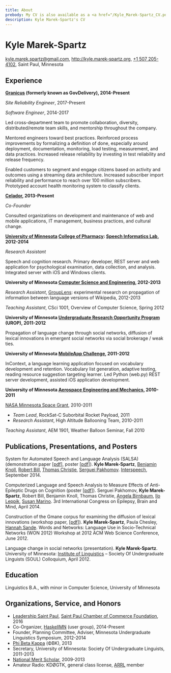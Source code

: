 ```yaml
---
title: About
prebody: My CV is also available as a <a href="/Kyle_Marek-Spartz_CV.pdf">PDF</a>.
description: Kyle Marek-Spartz's CV
---
```


# **Kyle Marek-Spartz**

<kyle.marek.spartz@gmail.com>, <http://kyle.marek-spartz.org>,
[+1 507 205-4102](tel:+1-507-205-4102),  Saint Paul, Minnesota

## Experience

**[Granicus](https://granicus.com) (formerly known as GovDelivery), 2014-Present**

*Site Reliability Engineer*, 2017-Present

*Software Engineer*, 2014-2017

Led cross-department team to promote collaboration, diversity,
distributed/remote team skills, and mentorship throughout the company.

Mentored engineers toward best practices. Reinforced process improvements by
formalizing a definition of done, especially around deployment, documentation,
monitoring, load testing, measurement, and data practices. Increased release
reliability by investing in test reliability and release frequency.

Enabled customers to segment and engage citizens based on activity and outcomes
using a streaming data architecture. Increased subscriber import reliability and
performance to reach over 100 million subscribers. Prototyped account health
monitoring system to classify clients.


**[Celador](http://www.celador.mn), 2013-Present**

*Co-Founder*

Consulted organizations on development and maintenance of web and mobile
applications, IT management, business practices, and cultural change.


**[University of Minnesota](http://www.umn.edu/) [College of Pharmacy](http://www.pharmacy.umn.edu/): [Speech Informatics Lab](http://rxinformatics.umn.edu/), 2012-2014**

*Research Assistant*

Speech and cognition research. Primary developer, REST server and web
application for psychological examination, data collection, and analysis.
Integrated server with iOS and Windows clients.


**University of Minnesota [Computer Science and Engineering](http://www.cs.umn.edu/index.php), 2012-2013**

*Research Assistant*, [GroupLens](http://www.grouplens.org/): experimental research on propagation of information between language versions of Wikipedia, 2012-2013

*Teaching Assistant*, CSci 1001, Overview of Computer Science, Spring 2012


**University of Minnesota [Undergraduate Research Opportunity Program](http://www.urop.umn.edu/) (UROP), 2011-2012**

Propagation of language change through social networks, diffusion of lexical
innovations in emergent social networks via social brokerage / weak ties.


**University of Minnesota [MobileApp Challenge](https://sites.google.com/a/umn.edu/university-of-minnesota-mobile-app-challenge/home), 2011-2012**

InContext, a language learning application focused on vocabulary development and retention.
Vocabulary list generation, adaptive testing, reading resource suggestion targeting learner.
Led Python (web.py) REST server development, assisted iOS application development.


**University of Minnesota [Aerospace Engineering and Mechanics](http://www.aem.umn.edu/), 2010-2011**

[NASA Minnesota Space Grant](http://www.aem.umn.edu/msgc/), 2010-2011

- *Team Lead*, RockSat-C Suborbital Rocket Payload, 2011
- *Research Assistant*, High Altitude Ballooning Team, 2010-2011

*Teaching Assistant*, AEM 1901, Weather Balloon Seminar, Fall 2010


## Publications, Presentations, and Posters

System for Automated Speech and Language Analysis (SALSA) (demonstration paper [[pdf](http://kyle.marek-spartz.org/publications/2014-interspeech-paper.pdf)], poster [[pdf](http://kyle.marek-spartz.org/publications/2014-interspeech-poster.pdf)]). **Kyle Marek-Spartz**, [Benjamin Knoll](http://www.bmhi.umn.edu/ihi/research/nlpie/people/knoll/), [Robert Bill](http://www.bmhi.umn.edu/ihi/research/nlpie/people/bill/), [Thomas Christie](https://tom-christie.github.io/), [Serguei Pakhomov](http://www.tc.umn.edu/~pakh0002/homepage/). [Interspeech](http://www.isca-speech.org/iscaweb/index.php/conferences/interspeech), September 2014.

Computerized Language and Speech Analysis to Measure Effects of Anti-Epileptic Drugs on Cognition (poster [[pdf](http://kyle.marek-spartz.org/publications/2014-epilepsy-poster.pdf)]). Serguei Pakhomov, **Kyle Marek-Spartz**, Robert Bill, Benjamin Knoll, Thomas Christie, [Angela Birnbaum](http://www.pharmacy.umn.edu/bio/pharmacy-faculty-by-department/angela-birnbaum), [Ilo Leppik](http://www.pharmacy.umn.edu/bio/pharmacy-faculty-by-department/ilo-leppik), [Susan Marino](http://www.pharmacy.umn.edu/bio/pharmacy-faculty-by-department/susan-marino). 3rd International Congress on Epilepsy, Brain and Mind, April 2014.

Construction of the Gmane corpus for examining the diffusion of lexical innovations (workshop paper,  [[pdf](http://kyle.marek-spartz.org/publications/WON2012_Marek-Spartz_Chesley_Sande_Gmane.pdf)]). **Kyle Marek-Spartz**, Paula Chesley, [Hannah Sande](http://linguistics.berkeley.edu/~hsande/). Words and Networks: Language Use in Socio-Technical Networks (WON 2012) Workshop at 2012 ACM Web Science Conference, June 2012.

Language change in social networks (presentation). **Kyle Marek-Spartz**. University of Minnesota: [Institute of Linguistics](http://linguistics.umn.edu/) – Society Of Undergraduate Linguists (SOUL) Colloquium, April 2012.


## Education

Linguistics B.A., with minor in Computer Science, University of Minnesota


## Organizations, Service, and Honors

- [Leadership Saint Paul](http://www.saintpaulchamber.com/blog/leadership-saint-paul-class-of-2016-announced), [Saint Paul Chamber of Commerce Foundation](http://www.saintpaulchamber.com/foundation.html), 2016
- Co-Organizer, [HaskellMN](http://www.haskell.mn) (user group), 2014-Present
- Founder, Planning Committee, Adviser, Minnesota Undergraduate Linguistics Symposium, 2012-2014
- [Phi Beta Kappa](https://www.pbk.org) (ΦBK), 2013
- Secretary, University of Minnesota: Society Of Undergraduate Linguists, 2011-2013
- [National Merit Scholar](http://www.nationalmerit.org/), 2009-2013
- Amateur Radio: KDØGTK, general class license, [ARRL](http://www.arrl.org/) member

